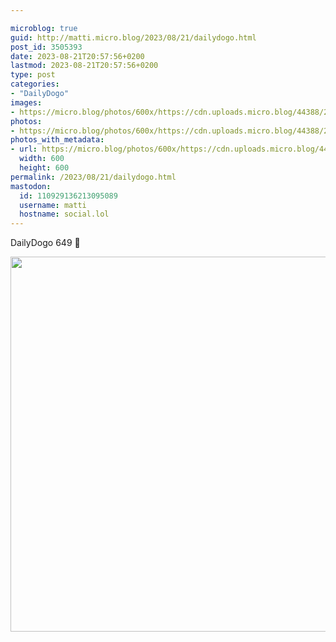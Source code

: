 ```yaml
---

microblog: true
guid: http://matti.micro.blog/2023/08/21/dailydogo.html
post_id: 3505393
date: 2023-08-21T20:57:56+0200
lastmod: 2023-08-21T20:57:56+0200
type: post
categories:
- "DailyDogo"
images:
- https://micro.blog/photos/600x/https://cdn.uploads.micro.blog/44388/2023/47fe28946d66496696517c24030a0202.jpg
photos:
- https://micro.blog/photos/600x/https://cdn.uploads.micro.blog/44388/2023/47fe28946d66496696517c24030a0202.jpg
photos_with_metadata:
- url: https://micro.blog/photos/600x/https://cdn.uploads.micro.blog/44388/2023/47fe28946d66496696517c24030a0202.jpg
  width: 600
  height: 600
permalink: /2023/08/21/dailydogo.html
mastodon:
  id: 110929136213095089
  username: matti
  hostname: social.lol
---
```

DailyDogo 649 🐶

<img src="https://micro.blog/photos/600x/https://blog.martin-haehnel.de/uploads/2023/47fe28946d66496696517c24030a0202.jpg" width="600" height="600" alt="" />
